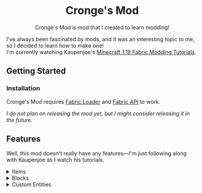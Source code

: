 <div align="center">

<!-- Title -->
  
# Cronge's Mod 
Cronge's Mod is mod that I created to learn modding!
</div>
<!-- Description -->

I've always been fascinated by mods, and it was an interesting topic to me, so I decided to learn how to make one! <br/>
I'm currently watching Kaupenjoe's [Minecraft 1.19 Fabric Modding Tutorials](https://www.youtube.com/playlist?list=PLKGarocXCE1EeLZggaXPJaARxnAbUD8Y_).

<!-- *I had another mod, but I messed with Git and lost all my work. So I decided to restart.* -->

</div>

## Getting Started

### Installation
Cronge's Mod requires [Fabric Loader](https://fabricmc.net/use/installer/) and [Fabric API](https://modrinth.com/mod/fabric-api) to work.

*I do not plan on releasing the mod yet, but I might consider releasing it in the future.*

## Features
Well, this mod doesn't really have any features—I'm just following along with Kaupenjoe as I watch his tutorials.

<!-- Dropdowns -->
<details>
<summary>Items</summary>
  
<!-- TODO: Add Items here -->
  
</details>

<details>
<summary>Blocks</summary>
  
<!-- TODO: Add Blocks here -->
  
</details>

<details>
<summary>Custom Entities</summary>
  
<!-- TODO: Add Custom Enitities here -->
  
</details>

</div>


